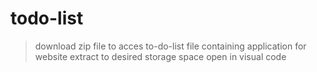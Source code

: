 # todo-list
> download zip file to acces to-do-list file containing application for website 
> extract to desired storage space 
> open in visual code 

